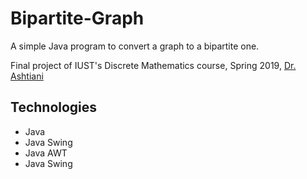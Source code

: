# Bipartite-Graph

A simple Java program to convert a graph to a bipartite one.

Final project of IUST's Discrete Mathematics course, Spring 2019, [Dr. Ashtiani](https://scholar.google.com/citations?user=dsdZaDAAAAAJ&hl=en)


## Technologies

- Java
- Java Swing
- Java AWT
- Java Swing
